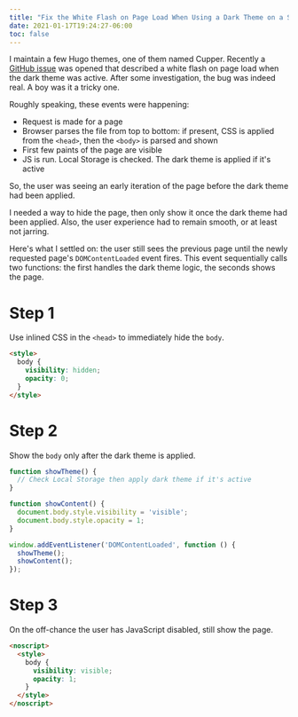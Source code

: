 ```yaml
---
title: "Fix the White Flash on Page Load When Using a Dark Theme on a Static Site"
date: 2021-01-17T19:24:27-06:00
toc: false
---
```


I maintain a few Hugo themes, one of them named Cupper. Recently a [GitHub issue](https://github.com/zwbetz-gh/cupper-hugo-theme/issues/47) was opened that described a white flash on page load when the dark theme was active. After some investigation, the bug was indeed real. A boy was it a tricky one.

<!--more-->

Roughly speaking, these events were happening:

- Request is made for a page
- Browser parses the file from top to bottom: if present, CSS is applied from the `<head>`, then the `<body>` is parsed and shown
- First few paints of the page are visible
- JS is run. Local Storage is checked. The dark theme is applied if it's active

So, the user was seeing an early iteration of the page before the dark theme had been applied.

I needed a way to hide the page, then only show it once the dark theme had been applied. Also, the user experience had to remain smooth, or at least not jarring. 

Here's what I settled on: the user still sees the previous page until the newly requested page's `DOMContentLoaded` event fires. This event sequentially calls two functions: the first handles the dark theme logic, the seconds shows the page.

# Step 1
Use inlined CSS in the `<head>` to immediately hide the `body`.

```html
<style>
  body {
    visibility: hidden;
    opacity: 0;
  }
</style>
```

# Step 2

Show the `body` only after the dark theme is applied.

```js
function showTheme() {
  // Check Local Storage then apply dark theme if it's active
}

function showContent() {
  document.body.style.visibility = 'visible';
  document.body.style.opacity = 1;
}

window.addEventListener('DOMContentLoaded', function () {
  showTheme();
  showContent();
});
```

# Step 3

On the off-chance the user has JavaScript disabled, still show the page.

```html
<noscript>
  <style>
    body {
      visibility: visible;
      opacity: 1;
    }
  </style>
</noscript>
```
